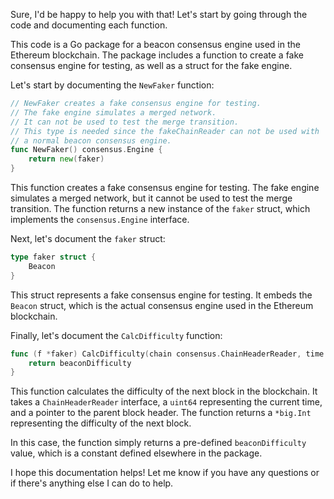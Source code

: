 Sure, I'd be happy to help you with that! Let's start by going through the code and documenting each function.

This code is a Go package for a beacon consensus engine used in the Ethereum blockchain. The package includes a function to create a fake consensus engine for testing, as well as a struct for the fake engine.

Let's start by documenting the `NewFaker` function:

```go
// NewFaker creates a fake consensus engine for testing.
// The fake engine simulates a merged network.
// It can not be used to test the merge transition.
// This type is needed since the fakeChainReader can not be used with
// a normal beacon consensus engine.
func NewFaker() consensus.Engine {
	return new(faker)
}
```

This function creates a fake consensus engine for testing. The fake engine simulates a merged network, but it cannot be used to test the merge transition. The function returns a new instance of the `faker` struct, which implements the `consensus.Engine` interface.

Next, let's document the `faker` struct:

```go
type faker struct {
	Beacon
}
```

This struct represents a fake consensus engine for testing. It embeds the `Beacon` struct, which is the actual consensus engine used in the Ethereum blockchain.

Finally, let's document the `CalcDifficulty` function:

```go
func (f *faker) CalcDifficulty(chain consensus.ChainHeaderReader, time uint64, parent *types.Header) *big.Int {
	return beaconDifficulty
}
```

This function calculates the difficulty of the next block in the blockchain. It takes a `ChainHeaderReader` interface, a `uint64` representing the current time, and a pointer to the parent block header. The function returns a `*big.Int` representing the difficulty of the next block.

In this case, the function simply returns a pre-defined `beaconDifficulty` value, which is a constant defined elsewhere in the package.

I hope this documentation helps! Let me know if you have any questions or if there's anything else I can do to help.